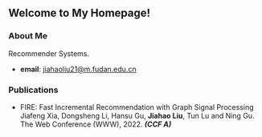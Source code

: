 ## Welcome to My Homepage!



### About Me
Recommender Systems.  
- **email**: jiahaoliu21@m.fudan.edu.cn

### Publications
- FIRE: Fast Incremental Recommendation with Graph Signal Processing  
Jiafeng Xia, Dongsheng Li, Hansu Gu, **Jiahao Liu**, Tun Lu and Ning Gu.  
The Web Conference (WWW), 2022. ***(CCF A)***

